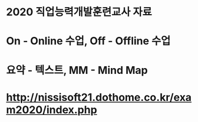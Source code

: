 # 2020 직업능력개발훈련교사 자료
# On - Online 수업, Off - Offline 수업
# 요약 - 텍스트, MM - Mind Map
# http://nissisoft21.dothome.co.kr/exam2020/index.php
